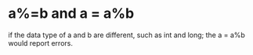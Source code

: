 # a%=b and a = a%b

if the data type of a and b are different, such as int and long; the a = a%b would report errors. 